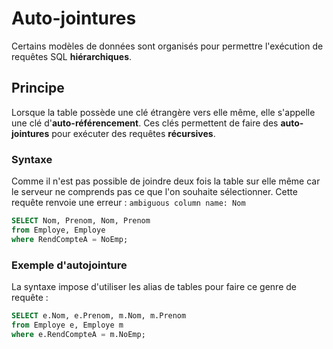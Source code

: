 # Auto-jointures 

Certains modèles de données sont organisés pour permettre l'exécution de requêtes SQL **hiérarchiques**. 

## Principe

Lorsque la table possède une clé étrangère vers elle même, elle s'appelle une clé d'**auto-référencement**. Ces clés permettent de faire des **auto-jointures** pour exécuter des requêtes **récursives**.

### Syntaxe

Comme il n'est pas possible de joindre deux fois la table sur elle même car le serveur ne comprends pas ce que l'on souhaite sélectionner. Cette requête renvoie une erreur : `ambiguous column name: Nom`

```sql
SELECT Nom, Prenom, Nom, Prenom 
from Employe, Employe
where RendCompteA = NoEmp;
```

### Exemple d'autojointure

La syntaxe impose d'utiliser les alias de tables pour faire ce genre de requête : 

```sql
SELECT e.Nom, e.Prenom, m.Nom, m.Prenom 
from Employe e, Employe m
where e.RendCompteA = m.NoEmp;
```

